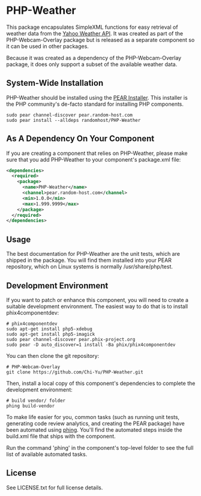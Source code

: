 PHP-Weather
===========

This package encapsulates SimpleXML functions for easy retrieval of weather data
from the [Yahoo Weather API](http://developer.yahoo.com/weather/). It
was created as part of the PHP-Webcam-Overlay package but is released as a
separate component so it can be used in other packages.

Because it was created as a dependency of the PHP-Webcam-Overlay package, it
does only support a subset of the available weather data.

System-Wide Installation
------------------------

PHP-Weather should be installed using the [PEAR Installer](http://pear.php.net).
This installer is the PHP community's de-facto standard for installing PHP
components.

    sudo pear channel-discover pear.random-host.com
    sudo pear install --alldeps randomhost/PHP-Weather

As A Dependency On Your Component
---------------------------------

If you are creating a component that relies on PHP-Weather, please make sure that
you add PHP-Weather to your component's package.xml file:

```xml
<dependencies>
  <required>
    <package>
      <name>PHP-Weather</name>
      <channel>pear.random-host.com</channel>
      <min>1.0.0</min>
      <max>1.999.9999</max>
    </package>
  </required>
</dependencies>
```

Usage
-----

The best documentation for PHP-Weather are the unit tests, which are shipped in
the package. You will find them installed into your PEAR repository, which on
Linux systems is normally /usr/share/php/test.

Development Environment
-----------------------

If you want to patch or enhance this component, you will need to create a
suitable development environment. The easiest way to do that is to install
phix4componentdev:

    # phix4componentdev
    sudo apt-get install php5-xdebug
    sudo apt-get install php5-imagick
    sudo pear channel-discover pear.phix-project.org
    sudo pear -D auto_discover=1 install -Ba phix/phix4componentdev

You can then clone the git repository:

    # PHP-Webcam-Overlay
    git clone https://github.com/Chi-Yu/PHP-Weather.git

Then, install a local copy of this component's dependencies to complete the
development environment:

    # build vendor/ folder
    phing build-vendor

To make life easier for you, common tasks (such as running unit tests,
generating code review analytics, and creating the PEAR package) have been
automated using [phing](http://phing.info).  You'll find the automated steps
inside the build.xml file that ships with the component.

Run the command 'phing' in the component's top-level folder to see the full list
of available automated tasks.

License
-------

See LICENSE.txt for full license details.
